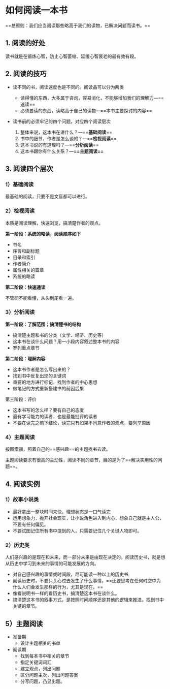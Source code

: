 # 如何阅读一本书

==总原则：我们应当阅读那些略高于我们的读物，已解决问题而读书。==

## 1. 阅读的好处

读书就是在锻炼心智，防止心智萎缩、延缓心智衰老的最有效有段。

## 2. 阅读的技巧

* 读不同的书，阅读速度也是不同的。阅读品可以分为两类
  * 读得懂的东西，大多属于咨询，容易消化，不能够增加我们的理解力—==速读==
  * 必须要读的东西，读略高于自己的读物—==本书主要探讨的内容==

* 读书前的必须牢记的四个问题，对应四个阅读层次
  1. 整体来说，这本书在讲什么？—==**基础阅读**==
  2. 书中的细节，作者是怎么谈的？—==**检视阅读**==
  3. 这本书说的有道理吗？—==**分析阅读**==
  4. 这本书跟你有什么关系？—**==主题阅读==**

## 3. 阅读四个层次

### 1）基础阅读

最基础的阅读，只要不是文盲都可以进行。

### 2）检视阅读

本质是阅读理解，快速浏览，搞清楚作者的观点。

**第一阶段：系统的略读，阅读顺序如下**

* 书名
* 序言和副标题
* 目录和索引
* 作者简介
* 属性相关的篇章
* 系统的略读

**第二阶段：快速通读**

不管能不能看懂，从头到尾看一遍。

### 3）分析阅读

**第一阶段：了解范围；搞清楚书的结构**

* 搞清楚主题和书的分类（文学、经济、历史等）
* 这本书在谈什么问题？用一小段内容叙述整本书的内容
* 罗列重点章节

**第二阶段：理解内容**

* 这本书作者是怎么写出来的？
* 找到书中反复出现的关键词
* 重要的地方进行标记，找到作者的中心思想
* 做笔记的方式重新搭建书的前因后果

第三阶段：评价

* 这本书写的怎么样？要有自己的态度
* 最有学习能力的读者，也是最能批评的读者
* 不要在读完之前下结论，读完只有如果不同意作者的观点，要列举原因

### 4）主题阅读

按图索骥，照着自己的==感兴趣==的主题找书去读。

主题阅读要求有很高的主动性，阅读不同的章节，目的是为了==解决实用性的问题==。

## 4. 阅读实例

### 1）故事小说类

* 最好拿出一整块时间来快，理想状态是一口气读完
* 运用想象力，抛开社会现实，让小说角色进入到内心，想象自己就是主人公，不要有任何偏见。
* 不要试图记住所有书中提到的人，只需要记住几个关键人物即可。

### 2）历史类

人们感兴趣的是现在和未来，而一部分未来是由现在决定的。阅读历史书，就是想从历史中学习到未来的事情的可能发展的方向。

* 对自己感兴趣的事情或时间段，尽可能读一种以上的历史书
* 阅读历史时，不要只关心过去发生了什么事情，==还要思考在任何时空中为什么人们会发生那样的行为，尤其是现在。==
* 像看说明书一样的看历史书，搞清楚这本书在谈什么。
* 搞清楚这本书的叙事方式，是按照时间顺序还是其他的逻辑来推进。找到书中关键的章节。

## 5）主题阅读

* 准备期
  * 设计主题相关的书单
* 阅读期
  * 找到每本书中相关的章节
  * 指定关键词词汇
  * 建立观点，列出问题
  * 区分问题主次，列出问题答案
  * 分写问题，凸显出题。